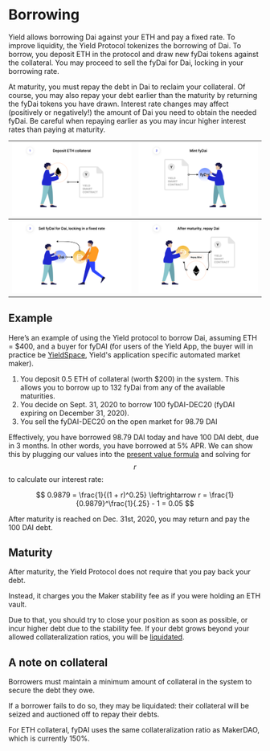 # Borrowing

Yield allows borrowing Dai against your ETH and pay a fixed rate. To improve liquidity, the Yield Protocol tokenizes the borrowing of Dai. To borrow, you deposit ETH in the protocol and draw new fyDai tokens against the collateral. You may proceed to sell the fyDai for Dai, locking in your borrowing rate. 

At maturity, you must repay the debt in Dai to reclaim your collateral. Of course, you may also repay your debt earlier than the maturity by returning the fyDai tokens you have drawn. Interest rate changes may affect (positively or negatively!) the amount of Dai you need to obtain the needed fyDai.
Be careful when repaying earlier as you may incur higher interest rates than paying at maturity.

![](../assets/borrow_1.png)  |  ![](../assets/borrow_2.png)
:-------------------------:|:-------------------------:
![](../assets/borrow_3.png)  |  ![](../assets/borrow_4.png)

## Example

Here’s an example of using the Yield protocol to borrow Dai, assuming ETH = $400, and a buyer for fyDAI 
(for users of the Yield App, the buyer will in practice be [YieldSpace](../developers/yieldspace.md), Yield's application specific automated market maker). 

1. You deposit 0.5 ETH of collateral (worth $200) in the system. This allows you to borrow up to 132 fyDai from any of the available maturities. 
1. You decide on Sept. 31, 2020 to borrow 100 fyDAI-DEC20 (fyDAI expiring on December 31, 2020).
1. You sell the fyDAI-DEC20 on the open market for 98.79 DAI

Effectively, you have borrowed 98.79 DAI today and have 100 DAI debt, due in 3 months. In other words, you have borrowed at 5% APR. We can show this by plugging our values into the [present value formula](https://www.investopedia.com/terms/p/presentvalue.asp) and solving for $$r$$ to calculate our interest rate:

$$
0.9879 = \frac{1}{(1 + r)^0.25} \leftrightarrow r = \frac{1}{0.9879}^\frac{1}{.25} - 1 = 0.05
$$

After maturity is reached on Dec. 31st, 2020, you may return and pay the 100 DAI debt.

## Maturity

After maturity, the Yield Protocol does not require that you pay back your debt. 

Instead, it charges you the Maker stability fee as if you were holding an ETH vault.

Due to that, you should try to close your position as soon as possible, or incur higher debt due to the stability fee. If your debt grows beyond your allowed collateralization ratios, you will be [liquidated](../developers/liquidation.md).

## A note on collateral

Borrowers must maintain a minimum amount of collateral in the system to secure the debt they owe. 

If a borrower fails to do so, they may be liquidated: their collateral will be seized and auctioned off to repay their debts. 

For ETH collateral, fyDAI uses the same collateralization ratio as MakerDAO, which is currently 150%.
